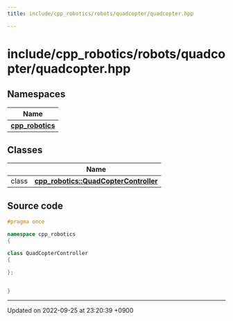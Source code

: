 ```yaml
---
title: include/cpp_robotics/robots/quadcopter/quadcopter.hpp

---
```


# include/cpp_robotics/robots/quadcopter/quadcopter.hpp



## Namespaces

| Name           |
| -------------- |
| **[cpp_robotics](/cpp_robotics/doxybook/Namespaces/namespacecpp__robotics/)**  |

## Classes

|                | Name           |
| -------------- | -------------- |
| class | **[cpp_robotics::QuadCopterController](/cpp_robotics/doxybook/Classes/classcpp__robotics_1_1QuadCopterController/)**  |




## Source code

```cpp
#pragma once

namespace cpp_robotics
{

class QuadCopterController
{

};


}
```


-------------------------------

Updated on 2022-09-25 at 23:20:39 +0900
